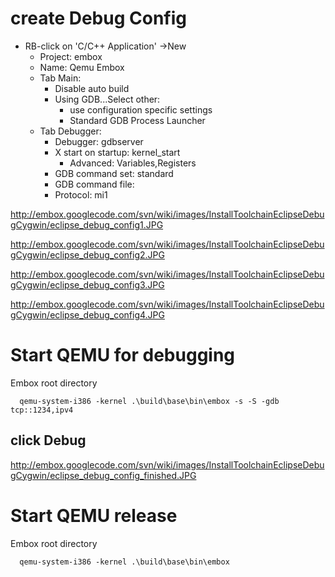 # create Debug Config #
  * RB-click on  'C/C++ Application' ->New
    * Project: embox
    * Name: Qemu Embox
    * Tab Main:
      * Disable auto build
      * Using GDB...Select other:
        * use configuration specific settings
        * Standard GDB Process Launcher
    * Tab Debugger:
      * Debugger: gdbserver
      * X start on startup: kernel\_start
        * Advanced: Variables,Registers
      * GDB command set: standard
      * GDB command file:
      * Protocol: mi1

http://embox.googlecode.com/svn/wiki/images/InstallToolchainEclipseDebugCygwin/eclipse_debug_config1.JPG

http://embox.googlecode.com/svn/wiki/images/InstallToolchainEclipseDebugCygwin/eclipse_debug_config2.JPG

http://embox.googlecode.com/svn/wiki/images/InstallToolchainEclipseDebugCygwin/eclipse_debug_config3.JPG

http://embox.googlecode.com/svn/wiki/images/InstallToolchainEclipseDebugCygwin/eclipse_debug_config4.JPG

# Start QEMU for debugging #
Embox root directory
```
  qemu-system-i386 -kernel .\build\base\bin\embox -s -S -gdb tcp::1234,ipv4
```

## click Debug ##

http://embox.googlecode.com/svn/wiki/images/InstallToolchainEclipseDebugCygwin/eclipse_debug_config_finished.JPG

# Start QEMU release #
Embox root directory
```
  qemu-system-i386 -kernel .\build\base\bin\embox
```